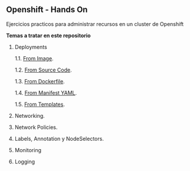 ## Openshift - Hands On

Ejercicios practicos para administrar recursos en un cluster de Openshift

**Temas a tratar en este repositorio**

1. Deployments

    1.1. [From Image](https://github.com/gonzaloacosta/openshift-workshop/tree/master/openshift/deployments/oc).

    1.2. [From Source Code](https://github.com/gonzaloacosta/openshift-workshop/tree/master/openshift/deployments/oc).

    1.3. [From Dockerfile](https://github.com/gonzaloacosta/openshift-workshop/tree/master/openshift/deployments/oc).

    1.4. [From Manifest YAML](https://github.com/gonzaloacosta/openshift-workshop/tree/master/openshift/deployments/manifest).

    1.5. [From Templates](https://github.com/gonzaloacosta/openshift-workshop/tree/master/openshift/deployments/templates).

2. Networking.
3. Network Policies.
4. Labels, Annotation y NodeSelectors.
5. Monitoring
6. Logging